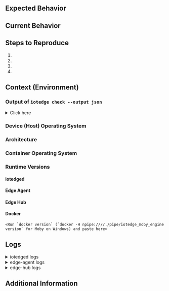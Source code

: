 <!--
Hi there! Thank you for discovering and submitting an issue!

A potentially helpful troubleshooting guide may be found at our [Common issues and resolutions](https://docs.microsoft.com/en-us/azure/iot-edge/troubleshoot) page.
Note: please use your Azure subscription if you need to share any information from your Azure subscription such as connection strings, service names (IoTHub, Provisioning), etc.

Need Support?
* Have a feature request? Please post it on [User Voice](https://feedback.azure.com/forums/907045-azure-iot-edge) to help us prioritize.
* Have a technical question? Ask on [Stack Overflow](https://stackoverflow.com/questions/tagged/azure-iot-edge) with tag "azure-iot-edge".
* Need Support? Every customer with an active Azure subscription has access to [support](https://docs.microsoft.com/en-us/azure/azure-supportability/how-to-create-azure-support-request) with guaranteed response time.  Consider submitting a ticket and get assistance from the Microsoft support team.
-->

<!--- Provide a general summary of the issue in the Title above -->

## Expected Behavior
<!--- Tell us what should happen -->

## Current Behavior
<!--- Tell us what happens instead of the expected behavior -->

## Steps to Reproduce
<!-- Provide a detailed set of steps to reproduce the bug. -->
1.
2.
3.
4.

## Context (Environment)

### Output of `iotedge check --output json`

<details>
<summary>Click here</summary>

```json
// Paste here
```
</details>

### Device (Host) Operating System
<!-- Ubuntu 16.04, Ubuntu 18.04, Windows IoT Core, etc. -->

### Architecture
<!-- amd64, arm32, etc. -->

### Container Operating System
<!-- Linux containers, Windows containers -->

### Runtime Versions

#### iotedged
<!-- Run `iotedge version` -->

#### Edge Agent
<!-- Image tag (i.e. 1.0.0) -->

#### Edge Hub
<!-- Image tag (i.e. 1.0.0) -->

#### Docker

```
<Run `docker version` (`docker -H npipe:////./pipe/iotedge_moby_engine version` for Moby on Windows) and paste here>
```

## Logs
<!-- Please share as many logs as possible. This will help debugging -->
<!-- Follow [diagnostic steps](https://docs.microsoft.com/en-us/azure/iot-edge/troubleshoot#standard-diagnostic-steps) to help extract useful information. -->
<!-- Don't forget to remove any connection string information! -->

<details>
<summary>iotedged logs</summary>

```
<Paste here>
```
</details>

<details>
<summary>edge-agent logs</summary>

```
<Paste here>
```
</details>

<details>
<summary>edge-hub logs</summary>

```
<Paste here>
```
</details>

## Additional Information
<!-- Please provide any additional information that may be helpful in understanding the issue. -->
